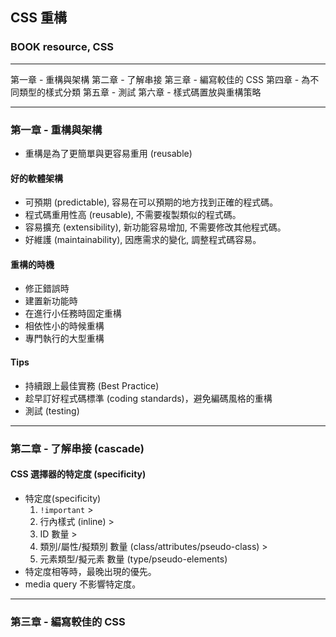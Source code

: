 ## CSS 重構
### BOOK resource, CSS 

------------

第一章 - 重構與架構
第二章 - 了解串接
第三章 - 編寫較佳的 CSS
第四章 - 為不同類型的樣式分類
第五章 - 測試
第六章 - 樣式碼置放與重構策略

------------


### 第一章 - 重構與架構
  * 重構是為了更簡單與更容易重用 (reusable)

#### 好的軟體架構
  * 可預期 (predictable), 容易在可以預期的地方找到正確的程式碼。
  * 程式碼重用性高 (reusable), 不需要複製類似的程式碼。
  * 容易擴充 (extensibility), 新功能容易增加, 不需要修改其他程式碼。
  * 好維護 (maintainability), 因應需求的變化, 調整程式碼容易。

#### 重構的時機
  * 修正錯誤時
  * 建置新功能時
  * 在進行小任務時固定重構
  * 相依性小的時候重構
  * 專門執行的大型重構

#### Tips
  * 持續跟上最佳實務 (Best Practice)
  * 趁早訂好程式碼標準 (coding standards)，避免編碼風格的重構
  * 測試 (testing)


------------------------------


### 第二章 - 了解串接 (cascade)

#### CSS 選擇器的特定度 (specificity)
  * 特定度(specificity)
    1. `!important` > 
    1. 行內樣式 (inline) > 
    1. ID 數量 > 
    1. 類別/屬性/擬類別 數量 (class/attributes/pseudo-class) > 
    1. 元素類型/擬元素 數量 (type/pseudo-elements)
  * 特定度相等時，最晚出現的優先。
  * media query 不影響特定度。


------------------------------


### 第三章 - 編寫較佳的 CSS